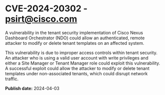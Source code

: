 # CVE-2024-20302 - psirt@cisco.com

A vulnerability in the tenant security implementation of Cisco Nexus Dashboard Orchestrator (NDO) could allow an authenticated, remote attacker to modify or delete tenant templates on an affected system. 
 
This vulnerability is due to improper access controls within tenant security. An attacker who is using a valid user account with write privileges and either a Site Manager or Tenant Manager role could exploit this vulnerability. A successful exploit could allow the attacker to modify or delete tenant templates under non-associated tenants, which could disrupt network traffic.

**Publish date:** 2024-04-03
